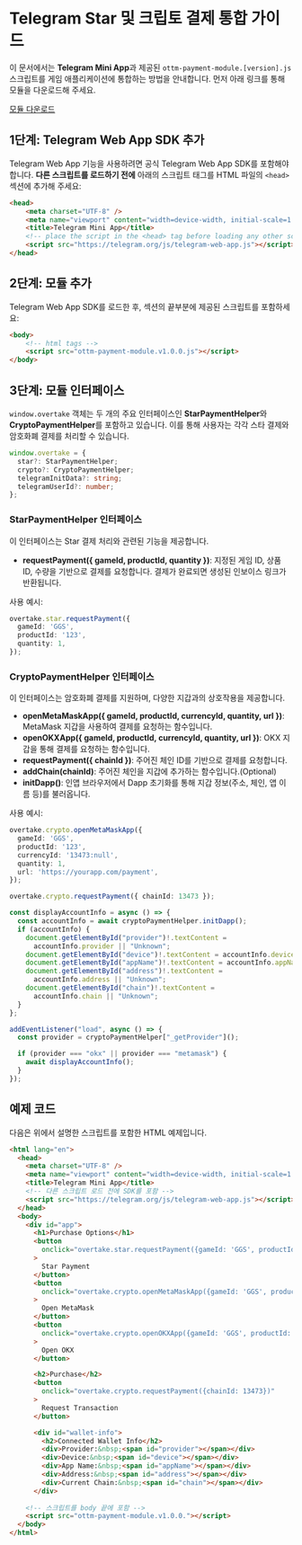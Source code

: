 # Telegram Star 및 크립토 결제 통합 가이드

이 문서에서는 **Telegram Mini App**과 제공된 `ottm-payment-module.[version].js` 스크립트를 게임 애플리케이션에 통합하는 방법을 안내합니다.
먼저 아래 링크를 통해 모듈을 다운로드해 주세요.

[모듈 다운로드](https://static.overtake.world/ottm-platform/modules/ottm-payment-module.v1.0.0.js)

## 1단계: Telegram Web App SDK 추가

Telegram Web App 기능을 사용하려면 공식 Telegram Web App SDK를 포함해야 합니다. **다른 스크립트를 로드하기 전에** 아래의 스크립트 태그를 HTML 파일의 `<head>` 섹션에 추가해 주세요:

```html
<head>
    <meta charset="UTF-8" />
    <meta name="viewport" content="width=device-width, initial-scale=1.0" />
    <title>Telegram Mini App</title>
    <!-- place the script in the <head> tag before loading any other scripts -->
    <script src="https://telegram.org/js/telegram-web-app.js"></script>
</head>
```
## 2단계: 모듈 추가

Telegram Web App SDK를 로드한 후, <body> 섹션의 끝부분에 제공된 스크립트를 포함하세요:

```html
<body>
    <!-- html tags -->
    <script src="ottm-payment-module.v1.0.0.js"></script>
</body>
```

## 3단계: 모듈 인터페이스 
`window.overtake` 객체는 두 개의 주요 인터페이스인 **StarPaymentHelper**와 **CryptoPaymentHelper**를 포함하고 있습니다. 이를 통해 사용자는 각각 스타 결제와 암호화폐 결제를 처리할 수 있습니다.
```typescript
window.overtake = {
  star?: StarPaymentHelper;
  crypto?: CryptoPaymentHelper;
  telegramInitData?: string;
  telegramUserId?: number;
};
```

### **StarPaymentHelper** 인터페이스
이 인터페이스는 Star 결제 처리와 관련된 기능을 제공합니다.

- **requestPayment({ gameId, productId, quantity })**: 지정된 게임 ID, 상품 ID, 수량을 기반으로 결제를 요청합니다. 결제가 완료되면 생성된 인보이스 링크가 반환됩니다.

사용 예시:
```typescript
overtake.star.requestPayment({
  gameId: 'GGS',
  productId: '123',
  quantity: 1,
});
```

### **CryptoPaymentHelper** 인터페이스
이 인터페이스는 암호화폐 결제를 지원하며, 다양한 지갑과의 상호작용을 제공합니다.

- **openMetaMaskApp({ gameId, productId, currencyId, quantity, url })**: MetaMask 지갑을 사용하여 결제를 요청하는 함수입니다.
- **openOKXApp({ gameId, productId, currencyId, quantity, url })**: OKX 지갑을 통해 결제를 요청하는 함수입니다.
- **requestPayment({ chainId })**: 주어진 체인 ID를 기반으로 결제를 요청합니다.
- **addChain(chainId)**: 주어진 체인을 지갑에 추가하는 함수입니다.(Optional)
- **initDapp()**: 인앱 브라우저에서 Dapp 초기화를 통해 지갑 정보(주소, 체인, 앱 이름 등)를 불러옵니다.

사용 예시:
```typescript
overtake.crypto.openMetaMaskApp({
  gameId: 'GGS',
  productId: '123',
  currencyId: '13473:null',
  quantity: 1,
  url: 'https://yourapp.com/payment',
});
```

```typescript
overtake.crypto.requestPayment({ chainId: 13473 });
```

```typescript 
const displayAccountInfo = async () => {
  const accountInfo = await cryptoPaymentHelper.initDapp();
  if (accountInfo) {
    document.getElementById("provider")!.textContent =
      accountInfo.provider || "Unknown";
    document.getElementById("device")!.textContent = accountInfo.device;
    document.getElementById("appName")!.textContent = accountInfo.appName;
    document.getElementById("address")!.textContent =
      accountInfo.address || "Unknown";
    document.getElementById("chain")!.textContent =
      accountInfo.chain || "Unknown";
  }
};

addEventListener("load", async () => {
  const provider = cryptoPaymentHelper["_getProvider"]();

  if (provider === "okx" || provider === "metamask") {
    await displayAccountInfo();
  }
});
```

## 예제 코드 

다음은 위에서 설명한 스크립트를 포함한 HTML 예제입니다.
```html
<html lang="en">
  <head>
    <meta charset="UTF-8" />
    <meta name="viewport" content="width=device-width, initial-scale=1.0" />
    <title>Telegram Mini App</title>
    <!-- 다른 스크립트 로드 전에 SDK를 포함 -->
    <script src="https://telegram.org/js/telegram-web-app.js"></script>
  </head>
  <body>
    <div id="app">
      <h1>Purchase Options</h1>
      <button
        onclick="overtake.star.requestPayment({gameId: 'GGS', productId: '123', quantity: 1})"
      >
        Star Payment
      </button>
      <button
        onclick="overtake.crypto.openMetaMaskApp({gameId: 'GGS', productId: '123', quantity: 1,currencyId: '13473:null', url: [dapp link]})"
      >
        Open MetaMask
      </button>
      <button
        onclick="overtake.crypto.openOKXApp({gameId: 'GGS', productId: '123', quantity: 1, currencyId: '13473:null', url: [dapp link]})"
      >
        Open OKX 
      </button>

      <h2>Purchase</h2>
      <button
        onclick="overtake.crypto.requestPayment({chainId: 13473})"
      >
        Request Transaction
      </button>

      <div id="wallet-info">
        <h2>Connected Wallet Info</h2>
        <div>Provider:&nbsp;<span id="provider"></span></div>
        <div>Device:&nbsp;<span id="device"></span></div>
        <div>App Name:&nbsp;<span id="appName"></span></div>
        <div>Address:&nbsp;<span id="address"></span></div>
        <div>Current Chain:&nbsp;<span id="chain"></span></div>
      </div>
 
    <!-- 스크립트를 body 끝에 포함 -->
    <script src="ottm-payment-module.v1.0.0."></script>
  </body>
</html>

```